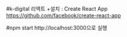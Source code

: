 #k-digital 리액트
+설치 : Create React App
https://github.com/facebook/create-react-app

#npm start
http://localhost:3000으로 실행